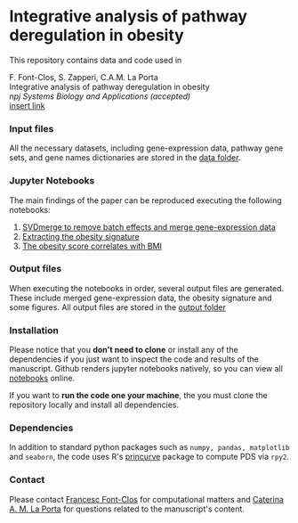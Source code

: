 # Integrative analysis of pathway deregulation in obesity
This repository contains data and code used in

F. Font-Clos, S. Zapperi, C.A.M. La Porta  
Integrative analysis of pathway deregulation in obesity  
*npj Systems Biology and Applications (accepted)*  
[insert link](https://github.com/ComplexityBiosystems/obesity-score)

### Input files
All the necessary datasets, including gene-expression data, pathway gene sets, and gene names dictionaries are stored in the [data folder](https://github.com/ComplexityBiosystems/obesity-score/tree/master/data).

### Jupyter Notebooks
The main findings of the paper can be reproduced executing the following notebooks:

1. [SVDmerge to remove batch effects and merge gene-expression data](https://github.com/ComplexityBiosystems/obesity-score/blob/master/notebooks/1.SVDmerge_to_remove_batch_effects.ipynb)
2. [Extracting the obesity signature](https://github.com/ComplexityBiosystems/obesity-score/blob/master/notebooks/2.Extracting_the_obesity_signature.ipynb)
3. [The obesity score correlates with BMI](https://github.com/ComplexityBiosystems/obesity-score/blob/master/notebooks/3.The_obesity_score_correlates_with_BMI.ipynb)

### Output files
When executing the notebooks in order, several output files are generated. These include merged gene-expression data, the obesity signature and some figures. All output files are stored in the [output folder](https://github.com/ComplexityBiosystems/obesity-score/tree/master/output)

### Installation
Please notice that you **don't need to clone** or install any of the dependencies if you just want to inspect the code and results of the manuscript. Github renders jupyter notebooks natively, so you can view all [notebooks](https://github.com/ComplexityBiosystems/obesity-score/tree/master/notebooks) online.

If you want to **run the code one your machine**, the you must clone the repository locally and install all dependencies.

### Dependencies
In addition to standard python packages such as  `numpy, pandas, matplotlib` and `seaborn`, the code uses R's [princurve](https://cran.r-project.org/web/packages/princurve/index.html) package to compute PDS via `rpy2`.

### Contact
Please contact [Francesc Font-Clos](mailto:francesc.font@gmail.com) for computational matters and [Caterina A. M. La Porta](mailto:caterina.laporta@unimi.it) for questions related to the manuscript's content.




